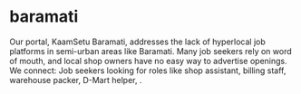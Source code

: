 # baramati
Our portal, KaamSetu Baramati, addresses the lack of hyperlocal job platforms in semi-urban areas like Baramati. Many job seekers rely on word of mouth, and local shop owners have no easy way to advertise openings. We connect:  Job seekers looking for roles like shop assistant, billing staff, warehouse packer, D-Mart helper, .
